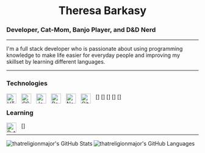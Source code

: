 <h1 style="text-align: center;">Theresa Barkasy</h1>

### Developer, Cat-Mom, Banjo Player, and D&D Nerd 
---
<p> I'm a full stack developer who is passionate about using programming knowledge to make life easier for everyday people and improving my skillset by learning different languages. </p>

---
### Technologies
<img align="left" alt="HTML5" width="26px" src="https://cdn.jsdelivr.net/gh/devicons/devicon/icons/html5/html5-original.svg" style="padding-right:10px;" />
[<img align="left" alt="CSS3" width="26px" src="https://cdn.jsdelivr.net/gh/devicons/devicon/icons/css3/css3-original.svg" style="padding-right:10px;" />]
[<img align="left" alt="JavaScript" width="26px" src="https://cdn.jsdelivr.net/gh/devicons/devicon/icons/javascript/javascript-original.svg" style="padding-right:10px;" />]
[<img align="left" alt="React" width="26px" src="https://cdn.jsdelivr.net/gh/devicons/devicon/icons/react/react-original.svg" style="padding-right:10px;" />]
[<img align="left" alt="Node.js" width="26px" src="https://cdn.jsdelivr.net/gh/devicons/devicon/icons/nodejs/nodejs-original.svg" style="padding-right:10px;" />]
[<img align="left" alt="GitHub" width="26px" src="https://user-images.githubusercontent.com/3369400/139447912-e0f43f33-6d9f-45f8-be46-2df5bbc91289.png" style="padding-right:10px;" />]

### Learning
[<img align="left" alt="Python" width="26px" src="https://camo.githubusercontent.com/e9306bcaa5457a3bb58aa38c9f2fb71e856479bd7a3726204ca07412e45f667f/68747470733a2f2f7777772e766563746f726c6f676f2e7a6f6e652f6c6f676f732f707974686f6e2f707974686f6e2d69636f6e2e737667" style="padding-right:10px;" />]

---

<img align="left" alt="thatreligionmajor's GitHub Stats" src="https://github-readme-stats.vercel.app/api?username=thatreligionmajor&show_icons=true&hide_border=true&theme=transparent" />
<img align="left" alt="thatreligionmajor's GitHub Languages" src="https://github-readme-stats.vercel.app/api/top-langs/?username=thatreligionmajor&layout=donut&hide_border=true&theme=transparent" />
<!--
**thatreligionmajor/thatreligionmajor** is a ✨ _special_ ✨ repository because its `README.md` (this file) appears on your GitHub profile.

Here are some ideas to get you started:
![Uploading 68747470733a2f2f63646e2e6a7364656c6976722e6e65742f67682f64657669636f6e732f64657669636f6e2f69636f6e732f68746d6c352f68746d6c352d6f726967696e616c2e737667.svg…]()

- 🔭 I’m currently working on ...
- 🌱 I’m currently learning ...
- 👯 I’m looking to collaborate on ...
- 🤔 I’m looking for help with ...
- 💬 Ask me about ...
- 📫 How to reach me: ...
- 😄 Pronouns: ...
- ⚡ Fun fact: ...
-->
